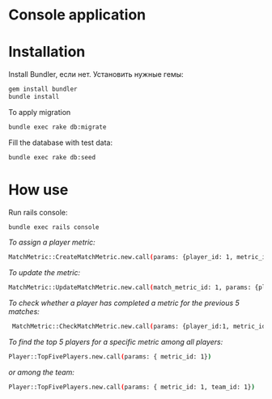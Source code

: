 # Сonsole application

# Installation

Install Bundler, если нет. Установить нужные гемы:

```sh
gem install bundler
bundle install
```

To apply migration

```sh
bundle exec rake db:migrate
```

Fill the database with test data:

```sh
bundle exec rake db:seed
```

# How use

Run rails console:

```sh
bundle exec rails console
```

_To assign a player metric:_

```sh
MatchMetric::CreateMatchMetric.new.call(params: {player_id: 1, metric_id: 1, match_id: 1})
```
_To update the metric:_

```sh
MatchMetric::UpdateMatchMetric.new.call(match_metric_id: 1, params: {player_id: 1, metric_id: 1, match_id: 1})
```
_To check whether a player has completed a metric for the previous 5 matches:_

```sh
 MatchMetric::CheckMatchMetric.new.call(params: {player_id:1, metric_id: 1})

```

_To find the top 5 players for a specific metric among all players:_

```sh
Player::TopFivePlayers.new.call(params: { metric_id: 1})
```
_or among the team:_

```sh
Player::TopFivePlayers.new.call(params: { metric_id: 1, team_id: 1})
```